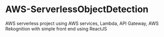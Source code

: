 # AWS-ServerlessObjectDetection
AWS serverless project using AWS services, Lambda, API Gateway, AWS Rekognition with simple front end using ReactJS
